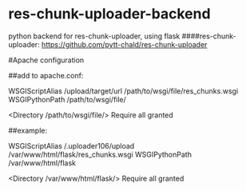 # res-chunk-uploader-backend
python backend for res-chunk-uploader, using flask
####res-chunk-uploader: https://github.com/pytt-chald/res-chunk-uploader


#Apache configuration

##add to apache.conf:

WSGIScriptAlias /upload/target/url /path/to/wsgi/file/res_chunks.wsgi
WSGIPythonPath /path/to/wsgi/file/

  <Directory /path/to/wsgi/file/>
        <Files res_chunks.wsgi>
                Require all granted
        </Files>
  </Directory>



##example:

WSGIScriptAlias /.uploader106/upload /var/www/html/flask/res_chunks.wsgi
WSGIPythonPath /var/www/html/flask

  <Directory /var/www/html/flask/>
        <Files res_chunks.wsgi>
                Require all granted
        </Files>
  </Directory>

